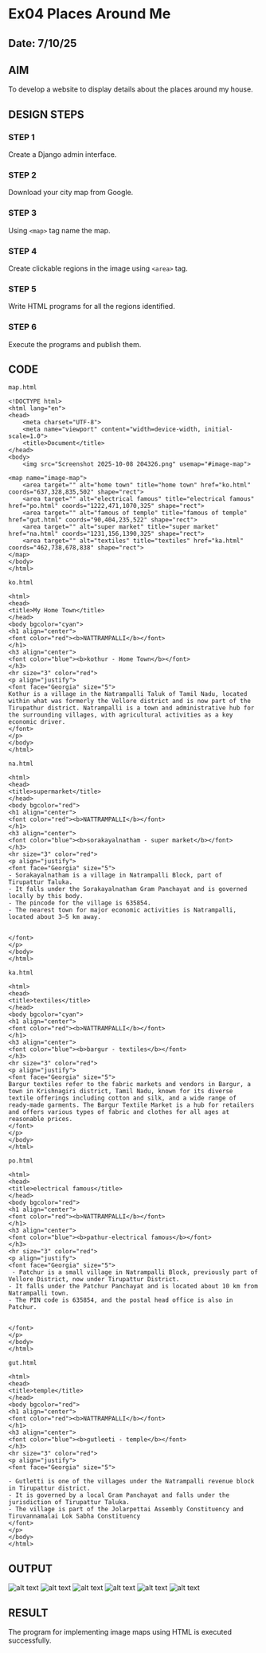 # Ex04 Places Around Me
## Date: 7/10/25

## AIM
To develop a website to display details about the places around my house.

## DESIGN STEPS

### STEP 1
Create a Django admin interface.

### STEP 2
Download your city map from Google.

### STEP 3
Using ```<map>``` tag name the map.

### STEP 4
Create clickable regions in the image using ```<area>``` tag.

### STEP 5
Write HTML programs for all the regions identified.

### STEP 6
Execute the programs and publish them.

## CODE
```
map.html

<!DOCTYPE html>
<html lang="en">
<head>
    <meta charset="UTF-8">
    <meta name="viewport" content="width=device-width, initial-scale=1.0">
    <title>Document</title>
</head>
<body>
    <img src="Screenshot 2025-10-08 204326.png" usemap="#image-map">

<map name="image-map">
    <area target="" alt="home town" title="home town" href="ko.html" coords="637,328,835,502" shape="rect">
    <area target="" alt="electrical famous" title="electrical famous" href="po.html" coords="1222,471,1070,325" shape="rect">
    <area target="" alt="famous of temple" title="famous of temple" href="gut.html" coords="90,404,235,522" shape="rect">
    <area target="" alt="super market" title="super market" href="na.html" coords="1231,156,1390,325" shape="rect">
    <area target="" alt="textiles" title="textiles" href="ka.html" coords="462,738,678,838" shape="rect">
</map>
</body>
</html>

ko.html

<html>
<head>
<title>My Home Town</title>
</head>
<body bgcolor="cyan">
<h1 align="center">
<font color="red"><b>NATTRAMPALLI</b></font>
</h1>
<h3 align="center">
<font color="blue"><b>kothur - Home Town</b></font>
</h3>
<hr size="3" color="red">
<p align="justify">
<font face="Georgia" size="5">
Kothur is a village in the Natrampalli Taluk of Tamil Nadu, located within what was formerly the Vellore district and is now part of the Tirupathur district. Natrampalli is a town and administrative hub for the surrounding villages, with agricultural activities as a key economic driver. 
</font>
</p>
</body>
</html>

na.html

<html>
<head>
<title>supermarket</title>
</head>
<body bgcolor="red">
<h1 align="center">
<font color="red"><b>NATTRAMPALLI</b></font>
</h1>
<h3 align="center">
<font color="blue"><b>sorakayalnatham - super market</b></font>
</h3>
<hr size="3" color="red">
<p align="justify">
<font face="Georgia" size="5">
- Sorakayalnatham is a village in Natrampalli Block, part of Tirupattur Taluka.
- It falls under the Sorakayalnatham Gram Panchayat and is governed locally by this body.
- The pincode for the village is 635854.
- The nearest town for major economic activities is Natrampalli, located about 3–5 km away.


</font>
</p>
</body>
</html>

ka.html

<html>
<head>
<title>textiles</title>
</head>
<body bgcolor="cyan">
<h1 align="center">
<font color="red"><b>NATTRAMPALLI</b></font>
</h1>
<h3 align="center">
<font color="blue"><b>bargur - textiles</b></font>
</h3>
<hr size="3" color="red">
<p align="justify">
<font face="Georgia" size="5">
Bargur textiles refer to the fabric markets and vendors in Bargur, a town in Krishnagiri district, Tamil Nadu, known for its diverse textile offerings including cotton and silk, and a wide range of ready-made garments. The Bargur Textile Market is a hub for retailers and offers various types of fabric and clothes for all ages at reasonable prices. 
</font>
</p>
</body>
</html>

po.html

<html>
<head>
<title>electrical famous</title>
</head>
<body bgcolor="red">
<h1 align="center">
<font color="red"><b>NATTRAMPALLI</b></font>
</h1>
<h3 align="center">
<font color="blue"><b>pathur-electrical famous</b></font>
</h3>
<hr size="3" color="red">
<p align="justify">
<font face="Georgia" size="5">
 - Patchur is a small village in Natrampalli Block, previously part of Vellore District, now under Tirupattur District.
- It falls under the Patchur Panchayat and is located about 10 km from Natrampalli town.
- The PIN code is 635854, and the postal head office is also in Patchur.


</font>
</p>
</body>
</html>

gut.html

<html>
<head>
<title>temple</title>
</head>
<body bgcolor="red">
<h1 align="center">
<font color="red"><b>NATTRAMPALLI</b></font>
</h1>
<h3 align="center">
<font color="blue"><b>gutleeti - temple</b></font>
</h3>
<hr size="3" color="red">
<p align="justify">
<font face="Georgia" size="5">

- Gutletti is one of the villages under the Natrampalli revenue block in Tirupattur district.
- It is governed by a local Gram Panchayat and falls under the jurisdiction of Tirupattur Taluka.
- The village is part of the Jolarpettai Assembly Constituency and Tiruvannamalai Lok Sabha Constituency
</font>
</p>
</body>
</html>
```





## OUTPUT
![alt text](<Screenshot 2025-10-08 215057.png>)
![alt text](<Screenshot 2025-10-08 215112.png>)
![alt text](<Screenshot 2025-10-08 215125.png>)
![alt text](<Screenshot 2025-10-08 215138.png>)
![alt text](<Screenshot 2025-10-08 215151.png>)
![alt text](<Screenshot 2025-10-08 220823.png>)






## RESULT
The program for implementing image maps using HTML is executed successfully.

